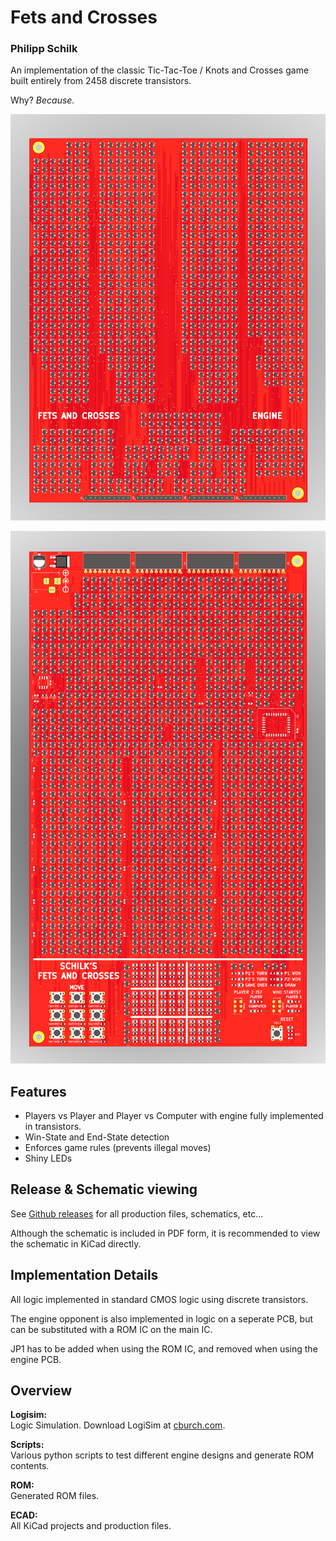 # Fets and Crosses
### Philipp Schilk

An implementation of the classic Tic-Tac-Toe / Knots and Crosses game
built entirely from 2458 discrete transistors.

Why? *Because.*

![Engine Render](Doc/engine_render.png)

![PCB Render](Doc/pcb_render.png)

## Features
- Players vs Player and Player vs Computer with engine fully implemented in transistors.
- Win-State and End-State detection
- Enforces game rules (prevents illegal moves)
- Shiny LEDs

## Release & Schematic viewing
See [Github releases](https://wwww.github.com/TheSchilk/Fets_and_Crosses/releases/) for all production files, schematics, etc...

Although the schematic is included in PDF form, it is recommended to view the schematic in KiCad directly.

## Implementation Details

All logic implemented in standard CMOS logic using discrete transistors.

The engine opponent is also implemented in logic on a seperate PCB, but can be substituted
with a ROM IC on the main IC.

JP1 has to be added when using the ROM IC, and removed when using the engine PCB.

## Overview

**Logisim:**  
	Logic Simulation.
	Download LogiSim at [cburch.com](http://www.cburch.com/logisim/).  
	
**Scripts:**  
	Various python scripts to test different engine designs and generate ROM contents.  

**ROM:**  
	Generated ROM files.  
	
**ECAD:**  
    All KiCad projects and production files.  
